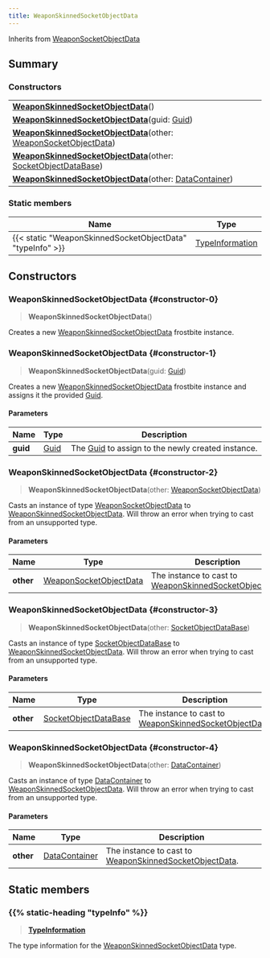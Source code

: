 ```yaml
---
title: WeaponSkinnedSocketObjectData
---
```


Inherits from [WeaponSocketObjectData](/vext/ref/fb/weaponsocketobjectdata)

## Summary

### Constructors

|  |
| --- |
| **[WeaponSkinnedSocketObjectData](#constructor-0)**() |
| **[WeaponSkinnedSocketObjectData](#constructor-1)**(guid: [Guid](/vext/ref/shared/type/guid)) |
| **[WeaponSkinnedSocketObjectData](#constructor-2)**(other: [WeaponSocketObjectData](/vext/ref/fb/weaponsocketobjectdata)) |
| **[WeaponSkinnedSocketObjectData](#constructor-3)**(other: [SocketObjectDataBase](/vext/ref/fb/socketobjectdatabase)) |
| **[WeaponSkinnedSocketObjectData](#constructor-4)**(other: [DataContainer](/vext/ref/shared/type/datacontainer)) |

### Static members

| Name | Type |
| ---- | ---- |
| {{< static "WeaponSkinnedSocketObjectData" "typeInfo" >}} | [TypeInformation](/vext/ref/shared/type/typeinformation) |

## Constructors

### WeaponSkinnedSocketObjectData {#constructor-0}

> **WeaponSkinnedSocketObjectData**()

Creates a new [WeaponSkinnedSocketObjectData](/vext/ref/fb/weaponskinnedsocketobjectdata) frostbite instance.

### WeaponSkinnedSocketObjectData {#constructor-1}

> **WeaponSkinnedSocketObjectData**(guid: [Guid](/vext/ref/shared/type/guid))

Creates a new [WeaponSkinnedSocketObjectData](/vext/ref/fb/weaponskinnedsocketobjectdata) frostbite instance and assigns it the provided [Guid](/vext/ref/shared/type/guid).

#### Parameters

| Name | Type | Description |
| ---- | ---- | ----------- |
| **guid** | [Guid](/vext/ref/shared/type/guid) | The [Guid](/vext/ref/shared/type/guid) to assign to the newly created instance. |

### WeaponSkinnedSocketObjectData {#constructor-2}

> **WeaponSkinnedSocketObjectData**(other: [WeaponSocketObjectData](/vext/ref/fb/weaponsocketobjectdata))

Casts an instance of type [WeaponSocketObjectData](/vext/ref/fb/weaponsocketobjectdata) to [WeaponSkinnedSocketObjectData](/vext/ref/fb/weaponskinnedsocketobjectdata). Will throw an error when trying to cast from an unsupported type.

#### Parameters

| Name | Type | Description |
| ---- | ---- | ----------- |
| **other** | [WeaponSocketObjectData](/vext/ref/fb/weaponsocketobjectdata) | The instance to cast to [WeaponSkinnedSocketObjectData](/vext/ref/fb/weaponskinnedsocketobjectdata). |

### WeaponSkinnedSocketObjectData {#constructor-3}

> **WeaponSkinnedSocketObjectData**(other: [SocketObjectDataBase](/vext/ref/fb/socketobjectdatabase))

Casts an instance of type [SocketObjectDataBase](/vext/ref/fb/socketobjectdatabase) to [WeaponSkinnedSocketObjectData](/vext/ref/fb/weaponskinnedsocketobjectdata). Will throw an error when trying to cast from an unsupported type.

#### Parameters

| Name | Type | Description |
| ---- | ---- | ----------- |
| **other** | [SocketObjectDataBase](/vext/ref/fb/socketobjectdatabase) | The instance to cast to [WeaponSkinnedSocketObjectData](/vext/ref/fb/weaponskinnedsocketobjectdata). |

### WeaponSkinnedSocketObjectData {#constructor-4}

> **WeaponSkinnedSocketObjectData**(other: [DataContainer](/vext/ref/shared/type/datacontainer))

Casts an instance of type [DataContainer](/vext/ref/shared/type/datacontainer) to [WeaponSkinnedSocketObjectData](/vext/ref/fb/weaponskinnedsocketobjectdata). Will throw an error when trying to cast from an unsupported type.

#### Parameters

| Name | Type | Description |
| ---- | ---- | ----------- |
| **other** | [DataContainer](/vext/ref/shared/type/datacontainer) | The instance to cast to [WeaponSkinnedSocketObjectData](/vext/ref/fb/weaponskinnedsocketobjectdata). |

## Static members

### {{% static-heading "typeInfo" %}}

> **[TypeInformation](/vext/ref/shared/type/typeinformation)**

The type information for the [WeaponSkinnedSocketObjectData](/vext/ref/fb/weaponskinnedsocketobjectdata) type.

